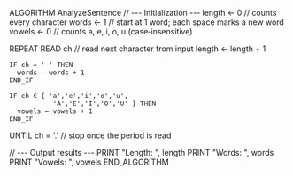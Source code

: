 ALGORITHM AnalyzeSentence
  // --- Initialization ---
  length ← 0          // counts every character
  words  ← 1          // start at 1 word; each space marks a new word
  vowels ← 0          // counts a, e, i, o, u (case‐insensitive)

  REPEAT
    READ ch           // read next character from input
    length ← length + 1

    IF ch = ' ' THEN
      words ← words + 1
    END_IF

    IF ch ∈ { 'a','e','i','o','u',
               'A','E','I','O','U' } THEN
      vowels ← vowels + 1
    END_IF

  UNTIL ch = '.'      // stop once the period is read

  // --- Output results ---
  PRINT "Length: ", length
  PRINT "Words:  ", words
  PRINT "Vowels: ", vowels
END_ALGORITHM
